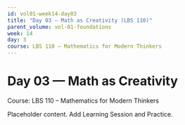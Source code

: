 ```yaml
---
id: vol01-week14-day03
title: "Day 03 — Math as Creativity (LBS 110)"
parent_volume: vol-01-foundations
week: 14
day: 3
course: LBS 110 – Mathematics for Modern Thinkers
---
```


# Day 03 — Math as Creativity
Course: LBS 110 – Mathematics for Modern Thinkers

Placeholder content. Add Learning Session and Practice.

